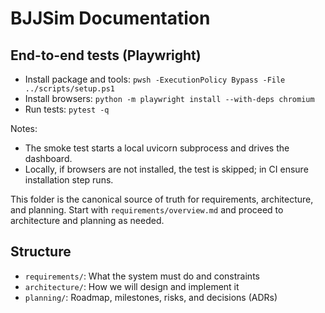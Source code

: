 # BJJSim Documentation

## End-to-end tests (Playwright)

- Install package and tools: `pwsh -ExecutionPolicy Bypass -File ../scripts/setup.ps1`
- Install browsers: `python -m playwright install --with-deps chromium`
- Run tests: `pytest -q`

Notes:

- The smoke test starts a local uvicorn subprocess and drives the dashboard.
- Locally, if browsers are not installed, the test is skipped; in CI ensure installation step runs.

This folder is the canonical source of truth for requirements, architecture, and planning. Start with `requirements/overview.md` and proceed to architecture and planning as needed.

## Structure

- `requirements/`: What the system must do and constraints
- `architecture/`: How we will design and implement it
- `planning/`: Roadmap, milestones, risks, and decisions (ADRs)
